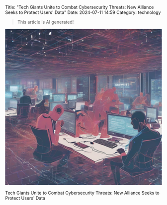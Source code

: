 Title: "Tech Giants Unite to Combat Cybersecurity Threats: New Alliance Seeks to Protect Users' Data"
Date: 2024-07-11 14:59
Category: technology

> This article is AI generated!

![Alt Text](images/2024-07-11-tech-giants-unite-to-combat-cybersecurity-threats-new-alliance-seeks-to-protect-users-data.png)

Tech Giants Unite to Combat Cybersecurity Threats: New Alliance Seeks to Protect Users' Data